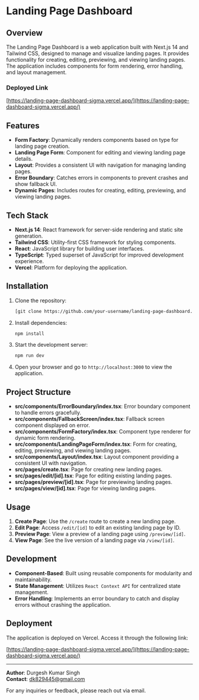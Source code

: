 # Landing Page Dashboard

## Overview

The Landing Page Dashboard is a web application built with Next.js 14 and Tailwind CSS, designed to manage and visualize landing pages. It provides functionality for creating, editing, previewing, and viewing landing pages. The application includes components for form rendering, error handling, and layout management.

### Deployed Link

[https://landing-page-dashboard-sigma.vercel.app/](https://landing-page-dashboard-sigma.vercel.app/)

## Features

- **Form Factory**: Dynamically renders components based on type for landing page creation.
- **Landing Page Form**: Component for editing and viewing landing page details.
- **Layout**: Provides a consistent UI with navigation for managing landing pages.
- **Error Boundary**: Catches errors in components to prevent crashes and show fallback UI.
- **Dynamic Pages**: Includes routes for creating, editing, previewing, and viewing landing pages.

## Tech Stack

- **Next.js 14**: React framework for server-side rendering and static site generation.
- **Tailwind CSS**: Utility-first CSS framework for styling components.
- **React**: JavaScript library for building user interfaces.
- **TypeScript**: Typed superset of JavaScript for improved development experience.
- **Vercel**: Platform for deploying the application.

## Installation

1. Clone the repository:

   ```bash
   [git clone https://github.com/your-username/landing-page-dashboard.git](https://github.com/Durgesh2601/landing-page-dashboard.git)
   ```

2. Install dependencies:

   ```bash
   npm install
   ```

3. Start the development server:

   ```bash
   npm run dev
   ```

4. Open your browser and go to `http://localhost:3000` to view the application.

## Project Structure

- **src/components/ErrorBoundary/index.tsx**: Error boundary component to handle errors gracefully.
- **src/components/FallbackScreen/index.tsx**: Fallback screen component displayed on error.
- **src/components/FormFactory/index.tsx**: Component type renderer for dynamic form rendering.
- **src/components/LandingPageForm/index.tsx**: Form for creating, editing, previewing, and viewing landing pages.
- **src/components/Layout/index.tsx**: Layout component providing a consistent UI with navigation.
- **src/pages/create.tsx**: Page for creating new landing pages.
- **src/pages/edit/[id].tsx**: Page for editing existing landing pages.
- **src/pages/preview/[id].tsx**: Page for previewing landing pages.
- **src/pages/view/[id].tsx**: Page for viewing landing pages.

## Usage

1. **Create Page**: Use the `/create` route to create a new landing page.
2. **Edit Page**: Access `/edit/[id]` to edit an existing landing page by ID.
3. **Preview Page**: View a preview of a landing page using `/preview/[id]`.
4. **View Page**: See the live version of a landing page via `/view/[id]`.

## Development

- **Component-Based**: Built using reusable components for modularity and maintainability.
- **State Management**: Utilizes `React Context API` for centralized state management.
- **Error Handling**: Implements an error boundary to catch and display errors without crashing the application.

## Deployment

The application is deployed on Vercel. Access it through the following link:

[https://landing-page-dashboard-sigma.vercel.app/](https://landing-page-dashboard-sigma.vercel.app/)

---

**Author**: Durgesh Kumar Singh\
**Contact**: dk829445@gmail.com

For any inquiries or feedback, please reach out via email.
